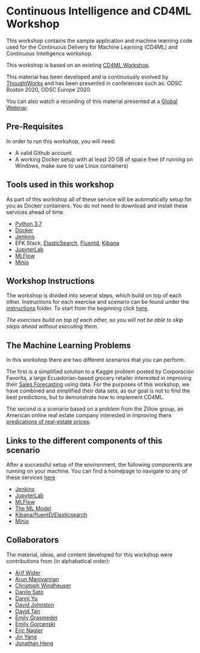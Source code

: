 # Continuous Intelligence and CD4ML Workshop

This workshop contains the sample application and machine learning code used for the Continuous Delivery for Machine Learning (CD4ML) and Continuous Intelligence workshop. 

This workshop is based on an existing [CD4ML Workshop](https://github.com/ThoughtWorksInc/cd4ml-workshop).

This material has been developed and is continuously evolved by [ThoughtWorks](https://www.thoughtworks.com/open-source) and has been presented in conferences such as: ODSC Boston 2020, ODSC Europe 2020.

You can also watch a recording of this material presented at a [Global Webinar](https://www.thoughtworks.com/continuous-delivery-for-machine-learning).

## Pre-Requisites

In order to run this workshop, you will need:

* A valid Github account
* A working Docker setup with at least 20 GB of space free (if running on Windows, make sure to use Linux containers)

## Tools used in this workshop

As part of this workshop all of these service will be automatically setup for you as Docker containers. You do not need to download and install these services ahead of time.

* [Python 3.7](https://www.python.org/downloads/release/python-377/)
* [Docker](https://www.docker.com/)
* [Jenkins](https://jenkins.io/)
* EFK Stack, [ElasticSearch](https://www.elastic.co/elasticsearch/), [Fluentd](https://www.fluentd.org/), [Kibana](https://www.elastic.co/kibana) 
* [JupyterLab](https://jupyterlab.readthedocs.io/en/stable/)
* [MLFlow](https://mlflow.org)
* [Minio](https://min.io/)

## Workshop Instructions

The workshop is divided into several steps, which build on top of each other. Instructions for each exercise and scenario can be found under the [instructions](./instructions) folder. To start from the beginning click [here](./instructions/1-SystemSetup.md).

*The exercises build on top of each other, so you will not be able to skip steps ahead without executing them.*

## The Machine Learning Problems

In this workshop there are two different scenarios that you can perform.

The first is a simplified solution to a Kaggle problem posted by Corporación Favorita, a large Ecuadorian-based grocery retailer interested in improving their [Sales Forecasting](https://www.kaggle.com/c/favorita-grocery-sales-forecasting/overview) using data. For the purposes of this workshop, we have combined and simplified their data sets, as our goal is not to find the best predictions, but to demonstrate how to implement CD4ML.

The second is a scenario based on a problem from the Zillow group, an American online real estate company interested in improving there [predications of real-estate prices](https://www.kaggle.com/c/zillow-prize-1). 

## Links to the different components of this scenario

After a successful setup of the environment, the following components are running on your machine. You can find a homepage to navigate to any of these services [here](http://localhost:3000)

* [Jenkins](http://localhost:10000/blue)
* [JupyterLab](http://127.0.0.1:8888/lab)
* [MLFlow](http://localhost:12000)
* [The ML Model](http://localhost:11000)
* [Kibana/fluentD/Elasticsearch](http://localhost:5601/app/kibana)
* [Minio](http://localhost:9000)

## Collaborators

The material, ideas, and content developed for this workshop were contributions from (in alphabetical order):

* [Arif Wider](https://github.com/arifwider)
* [Arun Manivannan](https://github.com/arunma)
* [Christoph Windheuser](https://github.com/ciwin)
* [Danilo Sato](https://github.com/dtsato)
* [Danni Yu](https://github.com/danniyu)
* [David Johnston](https://github.com/dave31415)
* [David Tan](https://github.com/davified)
* [Emily Grasmeder](https://github.com/emilyagras)
* [Emily Gorcenski](https://github.com/Gorcenski)
* [Eric Nagler](https://github.com/ericnagler)
* [Jin Yang](https://github.com/yytina)
* [Jonathan Heng](https://github.com/jonheng)
